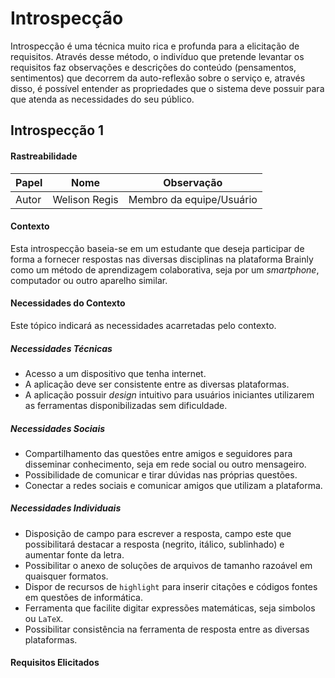 # Introspecção

Introspecção é uma técnica muito rica e profunda para a elicitação de requisitos. Através desse método, o indivíduo que pretende levantar os requisitos faz observações e descrições do conteúdo (pensamentos, sentimentos) que decorrem da auto-reflexão sobre o serviço e, através disso, é possível entender as propriedades que o sistema deve possuir para que atenda as necessidades do seu público.

## Introspecção 1

#### Rastreabilidade

|Papel | Nome | Observação |
|--|--|--|
| Autor | Welison Regis | Membro da equipe/Usuário |


#### Contexto

Esta introspecção baseia-se em um estudante que deseja participar de forma a fornecer respostas nas diversas disciplinas na plataforma Brainly como um método de aprendizagem colaborativa, seja por um _smartphone_, computador ou outro aparelho similar.

#### Necessidades do Contexto
Este tópico indicará as necessidades acarretadas pelo contexto.

##### Necessidades Técnicas
*   Acesso a um dispositivo que tenha internet.
*   A aplicação deve ser consistente entre as diversas plataformas.
*   A aplicação possuir _design_ intuitivo para usuários iniciantes utilizarem as ferramentas disponibilizadas sem dificuldade.

##### Necessidades Sociais
*   Compartilhamento das questões entre amigos e seguidores para disseminar conhecimento, seja em rede social ou outro mensageiro.
*   Possibilidade de comunicar e tirar dúvidas nas próprias questões.
*   Conectar a redes sociais e comunicar amigos que utilizam a plataforma.

##### Necessidades Individuais
*   Disposição de campo para escrever a resposta, campo este que possibilitará destacar a resposta (negrito, itálico, sublinhado) e aumentar fonte da letra.
*   Possibilitar o anexo de soluções de arquivos de tamanho razoável em quaisquer formatos.
*   Dispor de recursos de `highlight` para inserir citações e códigos fontes em questões de informática.
*   Ferramenta que facilite digitar expressões matemáticas, seja simbolos ou `LaTeX`.
*   Possibilitar consistência na ferramenta de resposta entre as diversas plataformas.

#### Requisitos Elicitados
